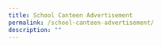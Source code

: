 ```yaml
---
title: School Canteen Advertisement
permalink: /school-canteen-advertisement/
description: ""
---
```

